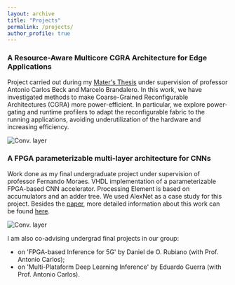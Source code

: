 ```yaml
---
layout: archive
title: "Projects"
permalink: /projects/
author_profile: true
---
```


### A Resource-Aware Multicore CGRA Architecture for Edge Applications

Project carried out during my [Mater's Thesis](https://www.lume.ufrgs.br/handle/10183/213181) under supervision of professor Antonio Carlos Beck and Marcelo Brandalero. In this work, we have investigated methods to make Coarse-Grained Reconfigurable Architectures (CGRA) more power-efficient. In particular, we explore power-gating and runtime profilers to adapt the reconfigurable fabric to the running applications, avoiding underutilization of the hardware and increasing efficiency.

![Conv. layer](https://gkorol.github.io/images/mestrado.png)

### A FPGA parameterizable multi-layer architecture for CNNs

Work done as my final undergraduate project under supervision of professor Fernando Moraes. VHDL implementation of a parameterizable FPGA-based CNN accelerator. Processing Element is based on accumulators and an adder tree. We used AlexNet as a case study for this project. Besides the [paper](https://ieeexplore.ieee.org/abstract/document/8862024), more detailed information about this work can be found [here](https://www.inf.pucrs.br/moraes/docs/tcc/tcc_korol.pdf). 

![Conv. layer](https://gkorol.github.io/images/tcc.png)


I am also co-advising undergrad final projects in our group: 
- on 'FPGA-based Inference for 5G' by Daniel de O. Rubiano (with Prof. Antonio Carlos);
- on 'Multi-Plataform Deep Learning Inference' by Eduardo Guerra (with Prof. Antonio Carlos).
